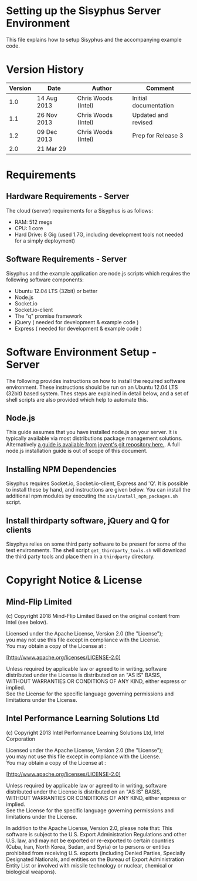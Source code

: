 # Setting up the Sisyphus Server Environment

This file explains how to setup Sisyphus and the accompanying example code.

# Version History
| Version | Date        | Author              | Comment               |
| ------- | ----------- | ------------------- | --------------------- |
| 1.0     | 14 Aug 2013 | Chris Woods (Intel) | Initial documentation |
| 1.1     | 26 Nov 2013 | Chris Woods (Intel) | Updated and revised   |
| 1.2     | 09 Dec 2013 | Chris Woods (Intel) | Prep for Release 3    |
| 2.0     | 21 Mar 29   |                     |                       |


# Requirements

## Hardware Requirements - Server
The cloud (server) requirements for a Sisyphus is as follows:  
* RAM: 512 megs
* CPU: 1 core
* Hard Drive: 8 Gig (used 1.7G, including development tools not needed for a simply deployment)

## Software Requirements - Server
Sisyphus and the example application are node.js scripts which requires the following software components:
* Ubuntu 12.04 LTS (32bit) or better
* Node.js
* Socket.io
* Socket.io-client
* The "q" promise framework
* jQuery ( needed for development & example code )
* Express ( needed for development & example code )

# Software Environment Setup - Server
The following provides instructions on how to install the required software environment. These instructions should be run on an Ubuntu 12.04 LTS (32bit) based system. Thes steps are explained in detail below, and a set of shell scripts are also provided which help to automate this.

## Node.js
This guide assumes that you have installed node.js on your server. It is typically available via most distributions package management solutions. Alternatively [a guide is available from joyent's git repository here.](https://github.com/joyent/node/wiki/Installing-Node.js-via-package-manager). A full node.js installation guide is out of scope of this document.

## Installing NPM Dependencies
Sisyphus requires Socket.io, Socket.io-client, Express and 'Q'. It is possible to install these by hand, and instructions are given below. You can install the additional npm modules by executing the `sis/install_npm_packages.sh` script.

## Install thirdparty software, jQuery and Q for clients
Sisyphys relies on some third party software to be present for some of the test environments. The shell script `get_thirdparty_tools.sh` will download the third party tools and place them in a  `thirdparty` directory.


# Copyright Notice & License

## Mind-Flip Limited
(c) Copyright 2018 Mind-Flip Limited
Based on the original content from Intel (see below).

Licensed under the Apache License, Version 2.0 (the "License");  
you may not use this file except in compliance with the License.  
You may obtain a copy of the License at :

[http://www.apache.org/licenses/LICENSE-2.0]

Unless required by applicable law or agreed to in writing, software  
distributed under the License is distributed on an "AS IS" BASIS,  
WITHOUT WARRANTIES OR CONDITIONS OF ANY KIND, either express or implied.  
See the License for the specific language governing permissions and  
limitations under the License.  

## Intel Performance Learning Solutions Ltd
(c) Copyright 2013 Intel Performance Learning Solutions Ltd, Intel Corporation  

Licensed under the Apache License, Version 2.0 (the "License");  
you may not use this file except in compliance with the License.  
You may obtain a copy of the License at :

[http://www.apache.org/licenses/LICENSE-2.0]

Unless required by applicable law or agreed to in writing, software  
distributed under the License is distributed on an "AS IS" BASIS,  
WITHOUT WARRANTIES OR CONDITIONS OF ANY KIND, either express or implied.  
See the License for the specific language governing permissions and  
limitations under the License.  

In addition to the Apache License, Version 2.0, please note that:
This software is subject to the U.S. Export Administration Regulations
and other U.S. law, and may not be exported or re-exported to certain
countries (Cuba, Iran, North Korea, Sudan, and Syria) or to persons or
entities prohibited from receiving U.S. exports (including Denied Parties,
Specially Designated Nationals, and entities on the Bureau of Export 
Administration Entity List or involved with missile technology or nuclear,
chemical or biological weapons).
